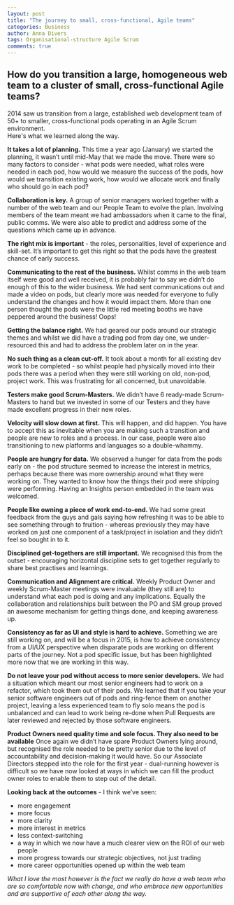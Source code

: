 ```yaml
---
layout: post
title: "The journey to small, cross-functional, Agile teams"
categories: Business
author: Anna Divers
tags: Organisational-structure Agile Scrum
comments: true
---
```

## How do you transition a large, homogeneous web team to a cluster of small, cross-functional Agile teams?

2014 saw us transition from a large, established web development team of 50+ to smaller, cross-functional pods operating in an Agile Scrum environment.  
Here's what we learned along the way.

**It takes a lot of planning.**  This time a year ago (January) we started the planning, it wasn’t until mid-May that we made the move. There were so many factors to consider - what pods were needed, what roles were needed in each pod, how would we measure the success of the pods, how would we transition existing work, how would we allocate work and finally who should go in each pod?

**Collaboration is key.**  A group of senior managers worked together with a number of the web team and our People Team to evolve the plan.  Involving members of the team meant we had ambassadors when it came to the final, public comms.  We were also able to predict and address some of the questions which came up in advance.

**The right mix is important** - the roles, personalities, level of experience and skill-set.  It’s important to get this right so that the pods have the greatest chance of early success.  

**Communicating to the rest of the business.**  Whilst comms in the web team itself were good and well received, it is probably fair to say we didn’t do enough of this to the wider business.  We had sent communications out and made a video on pods, but clearly more was needed for everyone to fully understand the changes and how it would impact them. More than one person thought the pods were the little red meeting booths we have peppered around the business!  Oops!

**Getting the balance right.**  We had geared our pods around our strategic themes and whilst we did have a trading pod from day one, we under-resourced this and had to address the problem later on in the year.

**No such thing as a clean cut-off.**  It took about a month for all existing dev work to be completed - so whilst people had physically moved into their pods there was a period when they were still working on old, non-pod, project work.  This was frustrating for all concerned, but unavoidable.

**Testers make good Scrum-Masters.** We didn’t have 6 ready-made Scrum-Masters to hand but we invested in some of our Testers and they have made excellent progress in their new roles.  

**Velocity will slow down at first.**  This will happen, and did happen.  You have to accept this as inevitable when you are making such a transition and people are new to roles and a process.  In our case, people were also transitioning to new platforms and languages so a double-whammy.

**People are hungry for data.** We observed a hunger for data from the pods early on - the pod structure seemed to increase the interest in metrics, perhaps because there was more ownership around what they were working on.  They wanted to know how the things their pod were shipping were performing.  Having an Insights person embedded in the team was welcomed.

**People like owning a piece of work end-to-end.**  We had some great feedback from the guys and gals saying how refreshing it was to be able to see something through to fruition - whereas previously they may have worked on just one component of a task/project in isolation and they didn’t feel so bought in to it.

**Disciplined get-togethers are still important.**  We recognised this from the outset - encouraging horizontal discipline sets to get together regularly to share best practises and learnings.

**Communication and Alignment are critical.**  Weekly Product Owner and weekly Scrum-Master meetings were invaluable (they still are) to understand what each pod is doing and any implications. Equally the collaboration and relationships built between the PO and SM group proved an awesome mechanism for getting things done, and keeping awareness up.

**Consistency as far as UI and style is hard to achieve.**  Something we are still working on, and will be a focus in 2015, is how to achieve consistency from a UI/UX perspective when disparate pods are working on different parts of the journey.  Not a pod specific issue, but has been highlighted more now that we are working in this way.

**Do not leave your pod without access to more senior developers.**  We had a situation which meant our most senior engineers had to work on a refactor, which took them out of their pods.  We learned that if you take your senior software engineers out of pods and ring-fence them on another project, leaving a less experienced team to fly solo means the pod is unbalanced and can lead to work being re-done when Pull Requests are later reviewed and rejected by those software engineers.

**Product Owners need quality time and sole focus.  They also need to be available**  Once again we didn’t have spare Product Owners lying around, but recognised the role needed to be pretty senior due to the level of accountability and decision-making it would have.  So our Associate Directors stepped into the role for the first year - dual-running however is difficult so we have now looked at ways in which we can fill the product owner roles to enable them to step out of the detail.

**Looking back at the outcomes** -  I think we’ve seen:
- more engagement
- more focus
- more clarity
- more interest in metrics
- less context-switching
- a way in which we now have a much clearer view on the ROI of our web people
- more progress towards our strategic objectives, not just trading
- more career opportunities opened up within the web team

_What I love the most however is the fact we really do have a web team who are so comfortable now with change, and who embrace new opportunities and are supportive of each other along the way._
